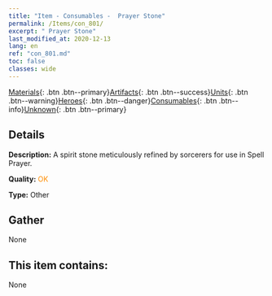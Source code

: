 ```yaml
---
title: "Item - Consumables -  Prayer Stone"
permalink: /Items/con_801/
excerpt: " Prayer Stone"
last_modified_at: 2020-12-13
lang: en
ref: "con_801.md"
toc: false
classes: wide
---
```

 [Materials](/Items/){: .btn .btn--primary}[Artifacts](/Items/Artifacts/){: .btn .btn--success}[Units](/Items/Units/){: .btn .btn--warning}[Heroes](/Items/Heroes/){: .btn .btn--danger}[Consumables](/Items/Consumables/){: .btn .btn--info}[Unknown](/Items/Unknown/){: .btn .btn--primary}

## Details
 **Description:** A spirit stone meticulously refined by sorcerers for use in Spell Prayer.

 **Quality:** <span style="color: #FF8C00">OK</span>

 **Type:** Other

## Gather

  None

## This item contains:

  None

